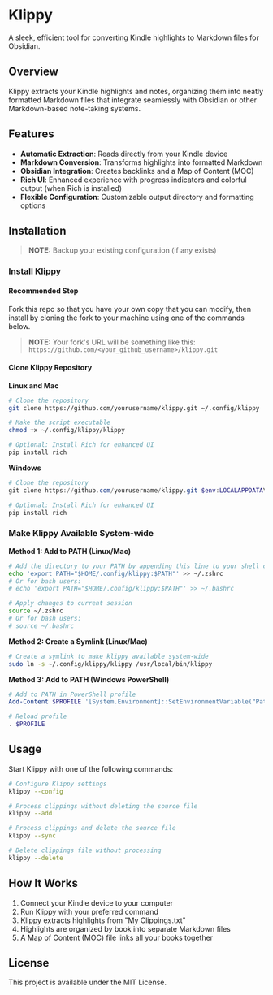 # Klippy

A sleek, efficient tool for converting Kindle highlights to Markdown files for Obsidian.

## Overview

Klippy extracts your Kindle highlights and notes, organizing them into neatly formatted Markdown files that integrate seamlessly with Obsidian or other Markdown-based note-taking systems.

## Features

- **Automatic Extraction**: Reads directly from your Kindle device
- **Markdown Conversion**: Transforms highlights into formatted Markdown
- **Obsidian Integration**: Creates backlinks and a Map of Content (MOC)
- **Rich UI**: Enhanced experience with progress indicators and colorful output (when Rich is installed)
- **Flexible Configuration**: Customizable output directory and formatting options

## Installation

> **NOTE:** Backup your existing configuration (if any exists)

### Install Klippy

#### Recommended Step
Fork this repo so that you have your own copy that you can modify, then install by cloning the fork to your machine using one of the commands below.

> **NOTE:** Your fork's URL will be something like this: `https://github.com/<your_github_username>/klippy.git`

#### Clone Klippy Repository

**Linux and Mac**
```bash
# Clone the repository
git clone https://github.com/yourusername/klippy.git ~/.config/klippy

# Make the script executable
chmod +x ~/.config/klippy/klippy

# Optional: Install Rich for enhanced UI
pip install rich
```

**Windows**
```powershell
# Clone the repository
git clone https://github.com/yourusername/klippy.git $env:LOCALAPPDATA\klippy

# Optional: Install Rich for enhanced UI
pip install rich
```

### Make Klippy Available System-wide

**Method 1: Add to PATH (Linux/Mac)**
```bash
# Add the directory to your PATH by appending this line to your shell config file
echo 'export PATH="$HOME/.config/klippy:$PATH"' >> ~/.zshrc
# Or for bash users:
# echo 'export PATH="$HOME/.config/klippy:$PATH"' >> ~/.bashrc

# Apply changes to current session
source ~/.zshrc
# Or for bash users:
# source ~/.bashrc
```

**Method 2: Create a Symlink (Linux/Mac)**
```bash
# Create a symlink to make klippy available system-wide
sudo ln -s ~/.config/klippy/klippy /usr/local/bin/klippy
```

**Method 3: Add to PATH (Windows PowerShell)**
```powershell
# Add to PATH in PowerShell profile
Add-Content $PROFILE '[System.Environment]::SetEnvironmentVariable("Path", $Env:Path + ";$env:LOCALAPPDATA\klippy", "User")'

# Reload profile
. $PROFILE
```

## Usage

Start Klippy with one of the following commands:

```bash
# Configure Klippy settings
klippy --config

# Process clippings without deleting the source file
klippy --add

# Process clippings and delete the source file
klippy --sync

# Delete clippings file without processing
klippy --delete
```

## How It Works

1. Connect your Kindle device to your computer
2. Run Klippy with your preferred command
3. Klippy extracts highlights from "My Clippings.txt"
4. Highlights are organized by book into separate Markdown files
5. A Map of Content (MOC) file links all your books together

## License

This project is available under the MIT License.
